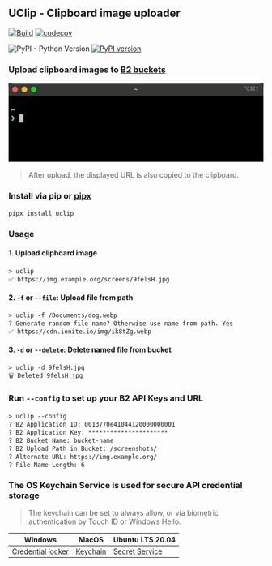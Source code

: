 ## UClip - Clipboard image uploader

[![Build](https://github.com/ionite34/uclip/actions/workflows/build.yml/badge.svg)](https://github.com/ionite34/uclip/actions/workflows/build.yml)
[![codecov](https://codecov.io/gh/ionite34/uclip/branch/main/graph/badge.svg?token=58XSRH3F26)](https://codecov.io/gh/ionite34/uclip)

![PyPI - Python Version](https://img.shields.io/pypi/pyversions/uclip)
[![PyPI version](https://badge.fury.io/py/uclip.svg)](https://pypi.org/project/uclip/)

### Upload clipboard images to [B2 buckets][4]

![](docs/demo.gif)

> After upload, the displayed URL is also copied to the clipboard.

### Install via pip or [pipx](https://github.com/pypa/pipx)
```shell
pipx install uclip
```

### Usage
#### 1. Upload clipboard image
```shell
> uclip
✅ https://img.example.org/screens/9felsH.jpg
```
#### 2. `-f` or `--file`: Upload file from path
```shell
> uclip -f /Documents/dog.webp
? Generate random file name? Otherwise use name from path. Yes
✅ https://cdn.ionite.io/img/ik8tZg.webp
```

#### 3. `-d` or `--delete`: Delete named file from bucket
```shell
> uclip -d 9felsH.jpg
🗑️ Deleted 9felsH.jpg
```

### Run `--config` to set up your B2 API Keys and URL
```shell
> uclip --config
? B2 Application ID: 0013770e41044120000000001
? B2 Application Key: **********************
? B2 Bucket Name: bucket-name
? B2 Upload Path in Bucket: /screenshots/
? Alternate URL: https://img.example.org/
? File Name Length: 6
```

### The OS Keychain Service is used for secure API credential storage
> The keychain can be set to always allow, or via biometric authentication by Touch ID or Windows Hello.

| Windows                | MacOS         | Ubuntu LTS 20.04    |
|------------------------|---------------|---------------------|
| [Credential locker][1] | [Keychain][2] | [Secret Service][3] |

[1]: https://docs.microsoft.com/en-us/windows/uwp/security/credential-locker
[2]: https://developer.apple.com/documentation/security/certificate_key_and_trust_services/keys/storing_keys_in_the_keychain
[3]: https://specifications.freedesktop.org/secret-service/latest/
[4]: https://www.backblaze.com/b2/cloud-storage.html
